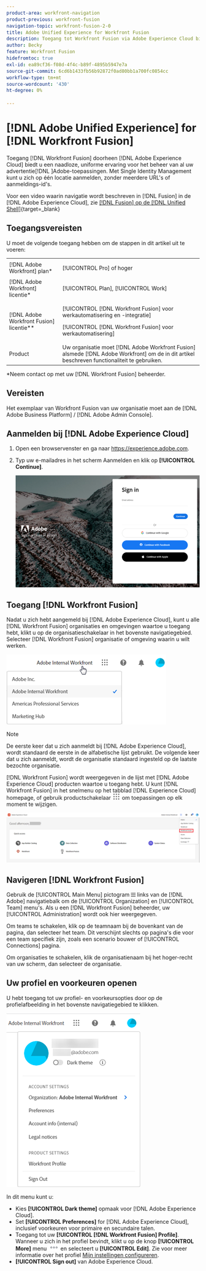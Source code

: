 ```yaml
---
product-area: workfront-navigation
product-previous: workfront-fusion
navigation-topic: workfront-fusion-2-0
title: Adobe Unified Experience for Workfront Fusion
description: Toegang tot Workfront Fusion via Adobe Experience Cloud biedt u een naadloze, uniforme ervaring voor het beheer van al uw Adobe-toepassingen.
author: Becky
feature: Workfront Fusion
hidefromtoc: true
exl-id: ea89cf36-f08d-4f4c-b89f-4895b5947e7a
source-git-commit: 6cd6b1433fb56b92872f0ad80bb1a700fc0854cc
workflow-type: tm+mt
source-wordcount: '430'
ht-degree: 0%

---
```


# [!DNL Adobe Unified Experience] for [!DNL Workfront Fusion]

Toegang [!DNL Workfront Fusion] doorheen [!DNL Adobe Experience Cloud] biedt u een naadloze, uniforme ervaring voor het beheer van al uw advertentie[!DNL ]Adobe-toepassingen. Met Single Identity Management kunt u zich op één locatie aanmelden, zonder meerdere URL&#39;s of aanmeldings-id&#39;s.

Voor een video waarin navigatie wordt beschreven in [!DNL Fusion] in de [!DNL Adobe Experience Cloud], zie [[!DNL Fusion] op de [!DNL Unified Shell]](https://video.tv.adobe.com/v/3412392/){target=_blank}

## Toegangsvereisten

U moet de volgende toegang hebben om de stappen in dit artikel uit te voeren:

<table style="table-layout:auto"> 
 <col> 
 <col> 
 <tbody> 
  <tr> 
   <td role="rowheader">[!DNL Adobe Workfront] plan*</td> 
   <td> <p>[!UICONTROL Pro] of hoger</p> </td> 
  </tr> 
  <tr data-mc-conditions=""> 
   <td role="rowheader">[!DNL Adobe Workfront] licentie*</td> 
   <td> <p>[!UICONTROL Plan], [!UICONTROL Work]</p> </td> 
  </tr> 
  <tr> 
   <td role="rowheader">[!DNL Adobe Workfront Fusion] licentie**</td> 
   <td> <p>[!UICONTROL [!DNL Workfront Fusion] voor werkautomatisering en -integratie] </p> <p>[!UICONTROL [!DNL Workfront Fusion] voor werkautomatisering] </p>  </td> 
  </tr> 
  <tr> 
   <td role="rowheader">Product</td> 
   <td>Uw organisatie moet [!DNL Adobe Workfront Fusion] alsmede [!DNL Adobe Workfront] om de in dit artikel beschreven functionaliteit te gebruiken.</td> 
  </tr> 
 </tbody> 
</table>
*Neem contact op met uw [!DNL Workfront Fusion] beheerder.

## Vereisten

Het exemplaar van Workfront Fusion van uw organisatie moet aan de [!DNL Adobe Business Platform] / [!DNL Adobe Admin Console].

## Aanmelden bij [!DNL Adobe Experience Cloud]

1. Open een browservenster en ga naar <https://experience.adobe.com>.
1. Typ uw e-mailadres in het scherm Aanmelden en klik op **[!UICONTROL Continue]**.

   ![Aanmelden bij [!DNL Adobe Experience Cloud]](assets/aec-login-page.png)

## Toegang [!DNL Workfront Fusion]

Nadat u zich hebt aangemeld bij [!DNL Adobe Experience Cloud], kunt u alle [!DNL Workfront Fusion] organisaties en omgevingen waartoe u toegang hebt, klikt u op de organisatieschakelaar in het bovenste navigatiegebied. Selecteer [!DNL Workfront Fusion] organisatie of omgeving waarin u wilt werken.

![Weergave [!DNL Workfront Fusion] organisaties en omgevingen](assets/aec-view-all-orgs.png)

>[!NOTE]
>
>De eerste keer dat u zich aanmeldt bij [!DNL Adobe Experience Cloud], wordt standaard de eerste in de alfabetische lijst gebruikt. De volgende keer dat u zich aanmeldt, wordt de organisatie standaard ingesteld op de laatste bezochte organisatie.

[!DNL Workfront Fusion] wordt weergegeven in de lijst met [!DNL Adobe Experience Cloud] producten waartoe u toegang hebt. U kunt [!DNL Workfront Fusion] in het snelmenu op het tabblad [!DNL Experience Cloud] homepage, of gebruik productschakelaar ![Productschakelaar](assets/main-menu-icon.png) om toepassingen op elk moment te wijzigen.

![Selecteren [!DNL Workfront Fusion] om toegang te krijgen tot de toepassing](assets/aec-product-switcher.png)

## Navigeren [!DNL Workfront Fusion]

Gebruik de [!UICONTROL Main Menu] pictogram ![](assets/main-menu-icon-left-nav.png) links van de [!DNL Adobe] navigatiebalk om de [!UICONTROL Organization] en [!UICONTROL Team] menu&#39;s. Als u een [!DNL Workfront Fusion] beheerder, uw [!UICONTROL Administration] wordt ook hier weergegeven.

Om teams te schakelen, klik op de teamnaam bij de bovenkant van de pagina, dan selecteer het team. Dit verschijnt slechts op pagina&#39;s die voor een team specifiek zijn, zoals een scenario bouwer of [!UICONTROL Connections] pagina.

Om organisaties te schakelen, klik de organisatienaam bij het hoger-recht van uw scherm, dan selecteer de organisatie.

## Uw profiel en voorkeuren openen

U hebt toegang tot uw profiel- en voorkeursopties door op de profielafbeelding in het bovenste navigatiegebied te klikken.

![Menu Profiel](assets/aec-profile-picture-menu.png)

In dit menu kunt u:

* Kies **[!UICONTROL Dark theme]** opmaak voor [!DNL Adobe Experience Cloud].
* Set **[!UICONTROL Preferences]** for [!DNL Adobe Experience Cloud], inclusief voorkeuren voor primaire en secundaire talen.
* Toegang tot uw **[!UICONTROL [!DNL Workfront Fusion] Profile]**. Wanneer u zich in het profiel bevindt, klikt u op de knop **[!UICONTROL More]** menu ![](assets/more-icon.png) en selecteert u **[!UICONTROL Edit]**. Zie voor meer informatie over het profiel [Mijn instellingen configureren](/help/quicksilver/workfront-basics/manage-your-account-and-profile/configuring-your-user-profile/configure-my-settings.md).
* **[!UICONTROL Sign out]** van Adobe Experience Cloud.
